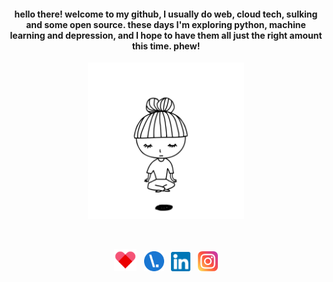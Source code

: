 <!--
**mgks/mgks** is a ✨ _special_ ✨ repository because its `README.md` (this file) appears on your GitHub profile.

Here are some ideas to get you started:

- 🔭 I’m currently working on ...
- 🌱 I’m currently learning ...
- 👯 I’m looking to collaborate on ...
- 🤔 I’m looking for help with ...
- 💬 Ask me about ...
- 📫 How to reach me: ...
- 😄 Pronouns: ...
- ⚡ Fun fact: ...
-->

<h4 align="center">hello there! 
welcome to my github, I usually do web, cloud tech, sulking and some open source. these days I'm exploring python, machine learning and depression, and I hope to have them all just the right amount this time. phew!</h4>

<p align="center">
  <img width="250" src="https://raw.githubusercontent.com/mgks/mgks/main/res/zen.gif" ref="Zen by QTQR8R - http://www.ivyiby.com/zen">
</p>

<br />
<p align="center"><a href="https://ko-fi.com/getmgks" title="Support me on ko-fi"><img width="36" src="https://raw.githubusercontent.com/mgks/mgks/main/res/icons/ic-heart.png"></a> &nbsp; <a href="https://mgks.dev" title="Blog: mgks.dev"><img width="32" src="https://raw.githubusercontent.com/mgks/mgks/main/res/mgks.dev-logo-192.png" /></a> &nbsp; <a href="https://www.linkedin.com/in/mgks/" title="LinkedIn"><img width="31" src="https://raw.githubusercontent.com/mgks/mgks/main/res/icons/linked-in.png" /></a> &nbsp; <a href="https://www.instagram.com/getmgks/" title="Instagram"><img width="32" src="https://raw.githubusercontent.com/mgks/mgks/main/res/icons/instagram.png" /></a></p>

